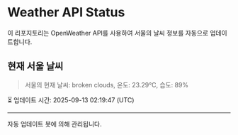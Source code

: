 
# Weather API Status

이 리포지토리는 OpenWeather API를 사용하여 서울의 날씨 정보를 자동으로 업데이트합니다.

## 현재 서울 날씨
> 서울의 현재 날씨: broken clouds, 온도: 23.29°C, 습도: 89%

⏳ 업데이트 시간: 2025-09-13 02:19:47 (UTC)

---
자동 업데이트 봇에 의해 관리됩니다.
